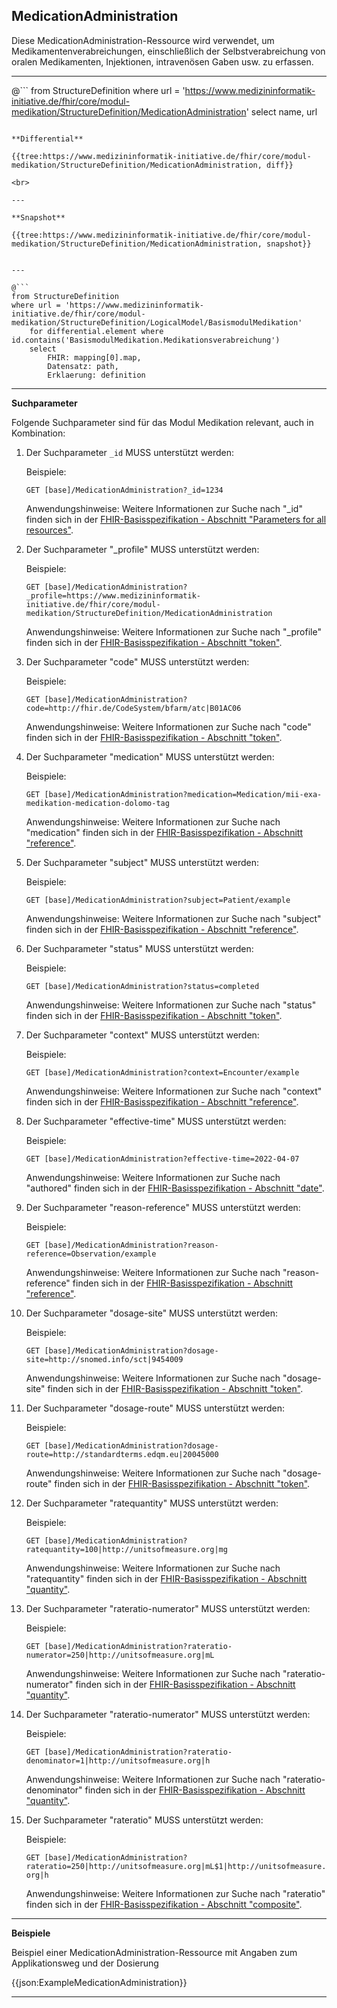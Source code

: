 ## MedicationAdministration

Diese MedicationAdministration-Ressource wird verwendet, um Medikamentenverabreichungen, einschließlich der Selbstverabreichung von oralen Medikamenten, Injektionen, intravenösen Gaben usw. zu erfassen.

---

@```
from StructureDefinition 
where url = 'https://www.medizininformatik-initiative.de/fhir/core/modul-medikation/StructureDefinition/MedicationAdministration'
select
    name,
    url
```

**Differential**

{{tree:https://www.medizininformatik-initiative.de/fhir/core/modul-medikation/StructureDefinition/MedicationAdministration, diff}}

<br>

---

**Snapshot**

{{tree:https://www.medizininformatik-initiative.de/fhir/core/modul-medikation/StructureDefinition/MedicationAdministration, snapshot}}


---

@```
from StructureDefinition 
where url = 'https://www.medizininformatik-initiative.de/fhir/core/modul-medikation/StructureDefinition/LogicalModel/BasismodulMedikation'
    for differential.element where id.contains('BasismodulMedikation.Medikationsverabreichung') 
    select 
        FHIR: mapping[0].map,
        Datensatz: path, 
        Erklaerung: definition 
```

---

**Suchparameter**

Folgende Suchparameter sind für das Modul Medikation relevant, auch in Kombination:

1. Der Suchparameter ```_id``` MUSS unterstützt werden:

    Beispiele: 

    ```GET [base]/MedicationAdministration?_id=1234```
    
    Anwendungshinweise: Weitere Informationen zur Suche nach "_id" finden sich in der [FHIR-Basisspezifikation - Abschnitt "Parameters for all resources"](http://hl7.org/fhir/R4/search.html#all).

2. Der Suchparameter "_profile" MUSS unterstützt werden:

    Beispiele:
    
    ```GET [base]/MedicationAdministration?_profile=https://www.medizininformatik-initiative.de/fhir/core/modul-medikation/StructureDefinition/MedicationAdministration```
    
    Anwendungshinweise: Weitere Informationen zur Suche nach "_profile" finden sich in der [FHIR-Basisspezifikation - Abschnitt "token"](http://hl7.org/fhir/R4/search.html#all).

3. Der Suchparameter "code" MUSS unterstützt werden:

    Beispiele:

    ```GET [base]/MedicationAdministration?code=http://fhir.de/CodeSystem/bfarm/atc|B01AC06```
    
    Anwendungshinweise: Weitere Informationen zur Suche nach "code" finden sich in der [FHIR-Basisspezifikation - Abschnitt "token"](http://hl7.org/fhir/R4/search.html#token).

4. Der Suchparameter "medication" MUSS unterstützt werden:

    Beispiele:

    ```GET [base]/MedicationAdministration?medication=Medication/mii-exa-medikation-medication-dolomo-tag```

    Anwendungshinweise: Weitere Informationen zur Suche nach "medication" finden sich in der [FHIR-Basisspezifikation - Abschnitt "reference"](http://hl7.org/fhir/R4/search.html#reference).

5. Der Suchparameter "subject" MUSS unterstützt werden:

    Beispiele:

    ```GET [base]/MedicationAdministration?subject=Patient/example```

    Anwendungshinweise: Weitere Informationen zur Suche nach "subject" finden sich in der [FHIR-Basisspezifikation - Abschnitt "reference"](http://hl7.org/fhir/R4/search.html#reference).

6. Der Suchparameter "status" MUSS unterstützt werden:

    Beispiele:

    ```GET [base]/MedicationAdministration?status=completed```
    
    Anwendungshinweise: Weitere Informationen zur Suche nach "status" finden sich in der [FHIR-Basisspezifikation - Abschnitt "token"](http://hl7.org/fhir/R4/search.html#token).

7. Der Suchparameter "context" MUSS unterstützt werden:

    Beispiele:

    ```GET [base]/MedicationAdministration?context=Encounter/example```

    Anwendungshinweise: Weitere Informationen zur Suche nach "context" finden sich in der [FHIR-Basisspezifikation - Abschnitt "reference"](http://hl7.org/fhir/R4/search.html#reference).

8. Der Suchparameter "effective-time" MUSS unterstützt werden:

    Beispiele:

    ```GET [base]/MedicationAdministration?effective-time=2022-04-07```

    Anwendungshinweise: Weitere Informationen zur Suche nach "authored" finden sich in der [FHIR-Basisspezifikation - Abschnitt "date"](http://hl7.org/fhir/R4/search.html#date).

9. Der Suchparameter "reason-reference" MUSS unterstützt werden:

    Beispiele:

    ```GET [base]/MedicationAdministration?reason-reference=Observation/example```

    Anwendungshinweise: Weitere Informationen zur Suche nach "reason-reference" finden sich in der [FHIR-Basisspezifikation - Abschnitt "reference"](http://hl7.org/fhir/R4/search.html#reference).

10. Der Suchparameter "dosage-site" MUSS unterstützt werden:

    Beispiele:

    ```GET [base]/MedicationAdministration?dosage-site=http://snomed.info/sct|9454009```
    
    Anwendungshinweise: Weitere Informationen zur Suche nach "dosage-site" finden sich in der [FHIR-Basisspezifikation - Abschnitt "token"](http://hl7.org/fhir/R4/search.html#token).

11. Der Suchparameter "dosage-route" MUSS unterstützt werden:

    Beispiele:

    ```GET [base]/MedicationAdministration?dosage-route=http://standardterms.edqm.eu|20045000```
    
    Anwendungshinweise: Weitere Informationen zur Suche nach "dosage-route" finden sich in der [FHIR-Basisspezifikation - Abschnitt "token"](http://hl7.org/fhir/R4/search.html#token).

12. Der Suchparameter "ratequantity" MUSS unterstützt werden:

    Beispiele:

    ```GET [base]/MedicationAdministration?ratequantity=100|http://unitsofmeasure.org|mg```
    
    Anwendungshinweise: Weitere Informationen zur Suche nach "ratequantity" finden sich in der [FHIR-Basisspezifikation - Abschnitt "quantity"](https://hl7.org/fhir/search.html#quantity).

13. Der Suchparameter "rateratio-numerator" MUSS unterstützt werden:

    Beispiele:

    ```GET [base]/MedicationAdministration?rateratio-numerator=250|http://unitsofmeasure.org|mL```
    
    Anwendungshinweise: Weitere Informationen zur Suche nach "rateratio-numerator" finden sich in der [FHIR-Basisspezifikation - Abschnitt "quantity"](https://hl7.org/fhir/search.html#quantity).

14. Der Suchparameter "rateratio-numerator" MUSS unterstützt werden:

    Beispiele:

    ```GET [base]/MedicationAdministration?rateratio-denominator=1|http://unitsofmeasure.org|h```
    
    Anwendungshinweise: Weitere Informationen zur Suche nach "rateratio-denominator" finden sich in der [FHIR-Basisspezifikation - Abschnitt "quantity"](https://hl7.org/fhir/search.html#quantity).

15. Der Suchparameter "rateratio" MUSS unterstützt werden:

    Beispiele:

    ```GET [base]/MedicationAdministration?rateratio=250|http://unitsofmeasure.org|mL$1|http://unitsofmeasure.org|h```
    
    Anwendungshinweise: Weitere Informationen zur Suche nach "rateratio" finden sich in der [FHIR-Basisspezifikation - Abschnitt "composite"](http://hl7.org/fhir/search.html#composite).

---

**Beispiele**

Beispiel einer MedicationAdministration-Ressource mit Angaben zum Applikationsweg und der Dosierung

{{json:ExampleMedicationAdministration}}

---
